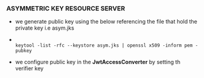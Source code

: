 ### ASYMMETRIC KEY RESOURCE SERVER

- we generate public key using the below referencing the file that hold the private key i.e asym.jks
- ```text
           
  keytool -list -rfc --keystore asym.jks | openssl x509 -inform pem -pubkey
    ```
- we configure public key in the **JwtAccessConverter** by setting th verifier key